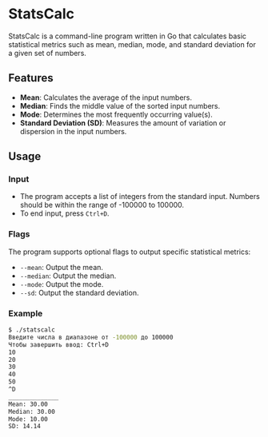 # StatsCalc

StatsCalc is a command-line program written in Go that calculates basic statistical metrics such as mean, median, mode, and standard deviation for a given set of numbers.

## Features

- **Mean**: Calculates the average of the input numbers.
- **Median**: Finds the middle value of the sorted input numbers.
- **Mode**: Determines the most frequently occurring value(s).
- **Standard Deviation (SD)**: Measures the amount of variation or dispersion in the input numbers.

## Usage

### Input
- The program accepts a list of integers from the standard input. Numbers should be within the range of -100000 to 100000.
- To end input, press `Ctrl+D`.

### Flags
The program supports optional flags to output specific statistical metrics:

- `--mean`: Output the mean.
- `--median`: Output the median.
- `--mode`: Output the mode.
- `--sd`: Output the standard deviation.

### Example
```sh
$ ./statscalc
Введите числа в диапазоне от -100000 до 100000
Чтобы завершить ввод: Ctrl+D
10
20
30
40
50
^D
______________
Mean: 30.00
Median: 30.00
Mode: 10.00
SD: 14.14